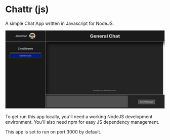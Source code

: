 # Chattr (js)

A simple Chat App written in Javascript for NodeJS.

![Chat Page](./main_page.png)

To get run this app locally, you'll need a working NodeJS development environment. You'll also need npm for easy JS dependency management.

This app is set to run on port 3000 by default.

